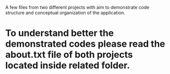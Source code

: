A few files from two different projects with aim to demonstrate code structure and conceptual organization of the application.

# To understand better the demonstrated codes please read the about.txt file of both projects located inside related folder.
